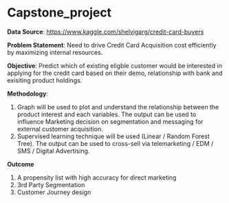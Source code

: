 # Capstone_project

**Data Source**: https://www.kaggle.com/shelvigarg/credit-card-buyers

**Problem Statement**: Need to drive Credit Card Acquisition cost efficiently by maximizing internal resources.  

**Objective**: Predict which of existing eligble customer would be interested in applying for the credit card based on their demo, relationship with bank and exisiting product holdings. 

**Methodology**: 
1. Graph will be used to plot and understand the relationship between the product interest and each variables. The output can be used to influence Marketing decision on segmentation and messaging for external customer acquisition. 
2. Supervised learning technique will be used (Linear / Random Forest Tree). The output can be used to cross-sell via telemarketing / EDM / SMS / Digital Advertising. 

**Outcome**
1. A propensity list with high accuracy for direct marketing
2. 3rd Party Segmentation 
3. Customer Journey design 
